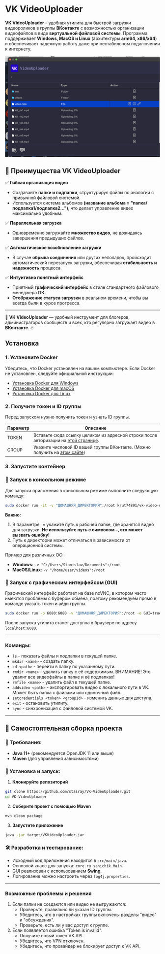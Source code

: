 # VK VideoUploader

**VK VideoUploader** – удобная утилита для быстрой загрузки видеороликов в группы **ВКонтакте** с возможностью организации видеофайлов в виде **виртуальной файловой системы**. Программа поддерживает **Windows, MacOS и Linux** (архитектуры **arm64, x86/x64**) и обеспечивает надежную работу даже при нестабильном подключении к интернету.

![Превью](preview.png)

## 🔹 Преимущества VK VideoUploader

✅ **Гибкая организация видео**  
- Создавайте **папки и подпапки**, структурируя файлы по аналогии с привычной файловой системой.
- Используется система альбомов **(название альбома = "папка/подпапка1/подпапка2...")**, что делает управление видео максимально удобным.

✅ **Параллельная загрузка**  
- Одновременно загружайте **множество видео**, не дожидаясь завершения предыдущих файлов.

✅ **Автоматическое возобновление загрузки**  
- В случае **обрыва соединения** или других неполадок, пройсходит автоматический перезапуск загрузки, обеспечивая **стабильность и надежность** процесса.

✅ **Интуитивно понятный интерфейс**  
- Приятный **графический интерфейс** в стиле стандартного файлового менеджера **ПК**.
- **Отображение статуса загрузки** в реальном времени, чтобы вы всегда были в курсе прогресса.

---
🎥 **VK VideoUploader** — удобный инструмент для блогеров, администраторов сообществ и всех, кто регулярно загружает видео в **ВКонтакте**. 🔥


## Установка

### 1. Установите Docker
Убедитесь, что Docker установлен на вашем компьютере. Если Docker не установлен, следуйте официальной инструкции:
- [Установка Docker для Windows](https://docs.docker.com/desktop/windows/install/)
- [Установка Docker для macOS](https://docs.docker.com/desktop/mac/install/)
- [Установка Docker для Linux](https://docs.docker.com/engine/install/)

### 2. Получите токен и ID группы
Перед запуском нужно получить токен и узнать ID группы.

| Параметр       | Описание |
|---------------|----------|
| TOKEN         | Вставьте сюда ссылку целиком из адресной строки после авторизации на [этой странице](https://oauth.vk.com/authorize?client_id=52502099&display=page&redirect_uri=https://oauth.vk.com/blank.html&scope=friends,video,group,offlines&response_type=token&v=5.59). |
| GROUP      | Укажите числовой ID вашей группы ВКонтакте. (Можно получить на [этом сайте](https://regvk.com/id/)) |

### 3. Запустите контейнер

### 🔧 Запуск в консольном режиме

Для запуска приложения в консольном режиме выполните следующую команду:

```bash
sudo docker run -it -v "ДОМАШНЯЯ_ДИРЕКТОРИЯ":/root krut74891/vk-video-uploader:latest
```

**Важно:**  
1. В параметре `-v` укажите путь к рабочей папке, где хранятся видео для загрузки. **Не используйте путь с символом `~`, это может вызвать ошибку!**  
2. Путь к директории может отличаться в зависимости от операционной системы.

Пример для различных ОС:
- **Windows**: `-v "C:/Users/Stanislav/Documents":/root`
- **MacOS/Linux**: `-v "/home/user/videos":/root`


### 🎨 Запуск с графическим интерфейсом (GUI)

Графический интерфейс работает на базе noVNC, в котором часто имеются проблемы с буфером обмена, поэтому рекомендуем прямо в команде указать токен и айди группы.

```bash
sudo docker run -p 6080:6080 -v "ДОМАШНЯЯ_ДИРЕКТОРИЯ":/root -e GUI=true -e TOKEN="" -e GROUP="" krut74891/vk-video-uploader:latest
```

После запуска утилита станет доступна в браузере по адресу `localhost:6080`.

---

### Команды:

- `ls` - показать файлы и подпапки в текущей папке.
- `mkdir <name>` - создать папку.
- `cd <path>` - перейти в папку по указанному пути.
- `rmdir <name>` - удалить папку с её содержимым. ВНИМАНИЕ! Это удалит все видеофайлы в папке и её подпапках!
- `rmfile <name>` - удалить файл в текущей папке.
- `addvideo <path>` - экспортировать видео с локального пути в VK. Может быть папка с файлами или одиночный файл.
- `setcredentials <token> <groupId>` - изменить данные для доступа.
- `exit` - остановить утилиту.
- `sync` - синхронизация с файловой системой VK.

---

## 🚀 Самостоятельная сборка проекта

### 🔧 Требования:
- **Java 11+** (рекомендуется OpenJDK 11 или выше)
- **Maven** (для управления зависимостями)

### 📌 Установка и запуск:
1. **Клонируйте репозиторий**  

```bash
git clone https://github.com/stasray/VK-VideoUploader.git
cd VK-VideoUploader
```

2. **Соберите проект с помощью Maven**  

```bash
mvn clean package
```

3. **Запустите приложение**  

```bash
java -jar target/VKVideoUploader.jar
```

### 🛠 Разработка и тестирование:
- Исходный код приложения находится в `src/main/java`.
- Основной класс для запуска: `core.ru.sanichik.Main`.
- GUI реализован с использованием **Swing**.
- Логирование можно настроить через `log4j.properties`.

---

### Возможные проблемы и решения

1. Если папки не создаются или видео не выгружаются:
   - Проверьте, правильно ли указан ID группы.
   - Убедитесь, что в настройках группы включены разделы "видео" и "обсуждения".
   - Проверьте, есть ли у вас доступ к группе.
2. Если появляется ошибка "Token is invalid":
   - Получите новый токен VK API.
   - Убедитесь, что VPN отключен.
   - Убедитесь, что провайдер не блокирует доступ к VK API.
